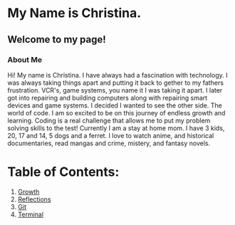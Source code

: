 # My Name is Christina.

## Welcome to my page!

### About Me

Hi! My name is Christina. I have always had a fascination with technology. I was always taking things apart and putting it back to gether to my fathers frustration.  VCR's, game systems, you name it I was taking it apart. I later got into repairing and building computers along with repairing smart devices and game systems. I decided I wanted to see the other side. The world of code. I am so excited to be on this journey of endless growth and learning. Coding is a real challenge that allows me to put my problem solving skills to the test! Currently I am a stay at home mom. I have 3 kids, 20, 17 and 14, 5 dogs and a ferret. I love to watch anime, and historical documentaries, read mangas and crime, mistery, and fantasy novels. 

# Table of Contents: 

1. [Growth](https://cquinn21.github.io/.github.io-reading-notes/growth)
2. [Reflections](https://cquinn21.github.io/.github.io-reading-notes/reflections)
3. [Git](https://cquinn21.github.io/.github.io-reading-notes/whatsgit)
4. [Terminal](https://cquinn21.github.io/.github.io-reading-notes/commandline)

